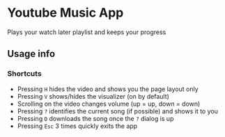 # Youtube Music App

Plays your watch later playlist and keeps your progress

## Usage info

### Shortcuts

* Pressing ```H``` hides the video and shows you the page layout only
* Pressing ```V``` shows/hides the visualizer (on by default)
* Scrolling on the video changes volume (up = up, down = down)
* Pressing ```?``` identifies the current song (if possible) and shows it to you
* Pressing ```D``` downloads the song once the ```?``` dialog is up
* Pressing ```Esc``` 3 times quickly exits the app